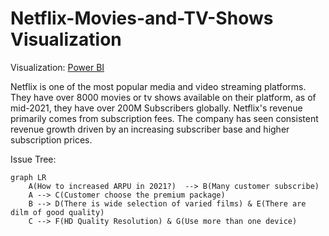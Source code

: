 # Netflix-Movies-and-TV-Shows Visualization
Visualization: [Power BI](https://app.powerbi.com/view?r=eyJrIjoiZWI4N2IzZDItZTY1Yy00NDAyLWI2ZmItODE3MjdmOGRiZjg0IiwidCI6ImQ3Yjk1ZWM0LTlhN2YtNDI2MC1iMmUzLWViNTNmMGFjODQwMSIsImMiOjEwfQ%3D%3D)

Netflix is one of the most popular media and video streaming platforms. They have over 8000 movies or tv shows available on their platform, as of mid-2021, they have over 200M Subscribers globally. Netflix's revenue primarily comes from subscription fees. The company has seen consistent revenue growth driven by an increasing subscriber base and higher subscription prices.

Issue Tree:
```mermaid
graph LR
    A(How to increased ARPU in 2021?)  --> B(Many customer subscribe)
    A --> C(Customer choose the premium package)
    B --> D(There is wide selection of varied films) & E(There are dilm of good quality)
    C --> F(HD Quality Resolution) & G(Use more than one device)
```
